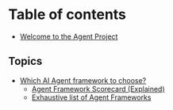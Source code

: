 # Table of contents

* [Welcome to the Agent Project](README.md)

## Topics

* [Which AI Agent framework to choose?](topics/which-ai-agent-framework-to-choose/README.md)
  * [Agent Framework Scorecard (Explained)](topics/which-ai-agent-framework-to-choose/agent-framework-scorecard-explained.md)
  * [Exhaustive list of Agent Frameworks](topics/which-ai-agent-framework-to-choose/exhaustive-list-of-agent-frameworks.md)
